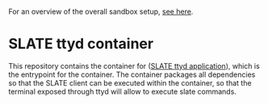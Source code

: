 For an overview of the overall sandbox setup, [see here](https://github.com/slateci/sandbox-portal).

# SLATE ttyd container

This repository contains the container for ([SLATE ttyd application](https://github.com/slateci/slate-ttyd)), which is the entrypoint for the container. The container packages all dependencies so that the SLATE client can be executed within the container, so that the terminal exposed through ttyd will allow to execute slate commands.
